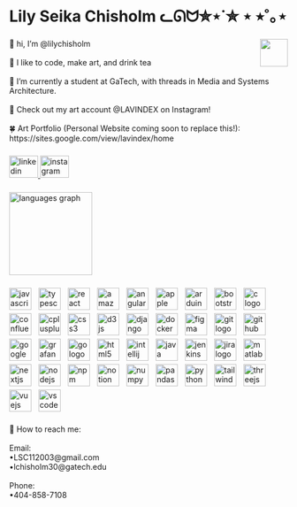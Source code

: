 <h1 align="left">Lily Seika Chisholm ᓚᘏᗢ✮⋆˙✮ ⋆ ⭒˚｡⋆</h1>

###

<img align="right" height="50" src="https://media1.giphy.com/media/v1.Y2lkPTc5MGI3NjExZzlyZWJnYjVqMWFlY2gybXprcnU4bTdlbmp3ZXk1YXNjZHRoeHRodiZlcD12MV9pbnRlcm5hbF9naWZfYnlfaWQmY3Q9Zw/yALcFbrKshfoY/giphy.gif"  />

###

<p align="left">🌸 hi, I’m @lilychisholm<br><br>🍵 I like to code, make art, and drink tea<br><br>🌱 I’m currently a student at GaTech, with threads in Media and Systems Architecture.<br><br>🍄 Check out my art account @LAVINDEX on Instagram!<br><br>🍀 Art Portfolio (Personal Website coming soon to replace this!): https://sites.google.com/view/lavindex/home</p>

###

<div align="left">
  <a href="https://www.linkedin.com/in/lilychisholm/" target="_blank">
    <img src="https://raw.githubusercontent.com/maurodesouza/profile-readme-generator/master/src/assets/icons/social/linkedin/default.svg" width="52" height="40" alt="linkedin logo"  />
  </a>
  <a href="https://www.instagram.com/lavindex/" target="_blank">
    <img src="https://raw.githubusercontent.com/maurodesouza/profile-readme-generator/master/src/assets/icons/social/instagram/default.svg" width="52" height="40" alt="instagram logo"  />
  </a>
</div>

###

<div align="left">
  <img src="https://github-readme-stats.vercel.app/api/top-langs?username=lilychisholm&locale=en&hide_title=false&layout=compact&card_width=320&langs_count=5&theme=dracula&hide_border=false&order=2" height="150" alt="languages graph"  />
</div>

###

<div align="left" style="display: flex; flex-wrap: wrap; gap: 6px;">
<img src="https://cdn.jsdelivr.net/gh/devicons/devicon/icons/javascript/javascript-original.svg" style="height: 40px; width: auto;" alt="javascript logo" />
  <img width="1" />
  <img src="https://cdn.jsdelivr.net/gh/devicons/devicon/icons/typescript/typescript-original.svg" style="height: 40px; width: auto;" alt="typescript logo"  />
  <img width="1" />
  <img src="https://cdn.jsdelivr.net/gh/devicons/devicon/icons/react/react-original.svg" style="height: 40px; width: auto;" alt="react logo"  />
  <img width="1" />
  <img src="https://cdn.jsdelivr.net/gh/devicons/devicon/icons/amazonwebservices/amazonwebservices-line-wordmark.svg" style="height: 40px; width: auto;" alt="amazonwebservices logo"  />
  <img width="1" />
  <img src="https://cdn.jsdelivr.net/gh/devicons/devicon/icons/angularjs/angularjs-original.svg" style="height: 40px; width: auto;" alt="angularjs logo"  />
  <img width="1" />
  <img src="https://cdn.jsdelivr.net/gh/devicons/devicon/icons/apple/apple-original.svg" style="height: 40px; width: auto;" alt="apple logo"  />
  <img width="1" />
  <img src="https://cdn.jsdelivr.net/gh/devicons/devicon/icons/arduino/arduino-original.svg" style="height: 40px; width: auto;" alt="arduino logo"  />
  <img width="1" />
  <img src="https://cdn.jsdelivr.net/gh/devicons/devicon/icons/bootstrap/bootstrap-original.svg" style="height: 40px; width: auto;" alt="bootstrap logo"  />
  <img width="1" />
  <img src="https://cdn.jsdelivr.net/gh/devicons/devicon/icons/c/c-original.svg" style="height: 40px; width: auto;" alt="c logo"  />
  <img width="1" />
  <img src="https://cdn.jsdelivr.net/gh/devicons/devicon/icons/confluence/confluence-original.svg" style="height: 40px; width: auto;" alt="confluence logo"  />
  <img width="1" />
  <img src="https://cdn.jsdelivr.net/gh/devicons/devicon/icons/cplusplus/cplusplus-original.svg" style="height: 40px; width: auto;" alt="cplusplus logo"  />
  <img width="1" />
  <img src="https://cdn.jsdelivr.net/gh/devicons/devicon/icons/css3/css3-original.svg" style="height: 40px; width: auto;" alt="css3 logo"  />
  <img width="1" />
  <img src="https://cdn.jsdelivr.net/gh/devicons/devicon/icons/d3js/d3js-original.svg" style="height: 40px; width: auto;" alt="d3js logo"  />
  <img width="1" />
  <img src="https://cdn.jsdelivr.net/gh/devicons/devicon/icons/django/django-plain.svg" style="height: 40px; width: auto;" alt="django logo"  />
  <img width="1" />
  <img src="https://cdn.jsdelivr.net/gh/devicons/devicon/icons/docker/docker-original.svg" style="height: 40px; width: auto;" alt="docker logo"  />
  <img width="1" />
  <img src="https://cdn.jsdelivr.net/gh/devicons/devicon/icons/figma/figma-original.svg" style="height: 40px; width: auto;" alt="figma logo"  />
  <img width="1" />
  <img src="https://cdn.jsdelivr.net/gh/devicons/devicon/icons/git/git-original.svg" style="height: 40px; width: auto;" alt="git logo"  />
  <img width="1" />
  <img src="https://cdn.jsdelivr.net/gh/devicons/devicon/icons/github/github-original.svg" style="height: 40px; width: auto;" alt="github logo"  />
  <img width="1" />
  <img src="https://cdn.jsdelivr.net/gh/devicons/devicon/icons/googlecloud/googlecloud-original.svg" style="height: 40px; width: auto;" alt="googlecloud logo"  />
  <img width="1" />
  <img src="https://cdn.jsdelivr.net/gh/devicons/devicon/icons/grafana/grafana-original.svg" style="height: 40px; width: auto;" alt="grafana logo"  />
  <img width="1" />
  <img src="https://cdn.jsdelivr.net/gh/devicons/devicon/icons/go/go-original.svg" style="height: 40px; width: auto;" alt="go logo"  />
  <img width="1" />
  <img src="https://cdn.jsdelivr.net/gh/devicons/devicon/icons/html5/html5-original.svg" style="height: 40px; width: auto;" alt="html5 logo"  />
  <img width="1" />
  <img src="https://cdn.jsdelivr.net/gh/devicons/devicon/icons/intellij/intellij-original.svg" style="height: 40px; width: auto;" alt="intellij logo"  />
  <img width="1" />
  <img src="https://cdn.jsdelivr.net/gh/devicons/devicon/icons/java/java-original.svg" style="height: 40px; width: auto;" alt="java logo"  />
  <img width="1" />
  <img src="https://cdn.jsdelivr.net/gh/devicons/devicon/icons/jenkins/jenkins-line.svg" style="height: 40px; width: auto;" alt="jenkins logo"  />
  <img width="1" />
  <img src="https://cdn.jsdelivr.net/gh/devicons/devicon/icons/jira/jira-original.svg" style="height: 40px; width: auto;" alt="jira logo"  />
  <img width="1" />
  <img src="https://cdn.jsdelivr.net/gh/devicons/devicon/icons/matlab/matlab-original.svg" style="height: 40px; width: auto;" alt="matlab logo"  />
  <img width="1" />
  <img src="https://cdn.jsdelivr.net/gh/devicons/devicon/icons/nextjs/nextjs-original.svg" style="height: 40px; width: auto;" alt="nextjs logo"  />
  <img width="1" />
  <img src="https://cdn.jsdelivr.net/gh/devicons/devicon/icons/nodejs/nodejs-original.svg" style="height: 40px; width: auto;" alt="nodejs logo"  />
  <img width="1" />
  <img src="https://cdn.jsdelivr.net/gh/devicons/devicon/icons/npm/npm-original-wordmark.svg" style="height: 40px; width: auto;" alt="npm logo"  />
  <img width="1" />
  <img src="https://cdn.jsdelivr.net/gh/devicons/devicon/icons/notion/notion-original.svg" style="height: 40px; width: auto;" alt="notion logo"  />
  <img width="1" />
  <img src="https://cdn.jsdelivr.net/gh/devicons/devicon/icons/numpy/numpy-original.svg" style="height: 40px; width: auto;" alt="numpy logo"  />
  <img width="1" />
  <img src="https://cdn.jsdelivr.net/gh/devicons/devicon/icons/pandas/pandas-original.svg" style="height: 40px; width: auto;" alt="pandas logo"  />
  <img width="1" />
  <img src="https://cdn.jsdelivr.net/gh/devicons/devicon/icons/python/python-original.svg" style="height: 40px; width: auto;" alt="python logo"  />
  <img width="1" />
  <img src="https://cdn.jsdelivr.net/gh/devicons/devicon/icons/tailwindcss/tailwindcss-original-wordmark.svg" style="height: 40px; width: auto;" alt="tailwindcss logo"  />
  <img width="1" />
  <img src="https://cdn.jsdelivr.net/gh/devicons/devicon/icons/threejs/threejs-original.svg" style="height: 40px; width: auto;" alt="threejs logo"  />
  <img width="1" />
  <img src="https://cdn.jsdelivr.net/gh/devicons/devicon/icons/vuejs/vuejs-original.svg" style="height: 40px; width: auto;" alt="vuejs logo"  />
  <img width="1" />
  <img src="https://cdn.jsdelivr.net/gh/devicons/devicon/icons/vscode/vscode-original.svg" style="height: 40px; width: auto;" alt="vscode logo"  />
</div>

###

<p align="left">💌 How to reach me: <br><br>Email: <br>•LSC112003@gmail.com<br>•lchisholm30@gatech.edu<br><br>Phone: <br>•404-858-7108</p>

###
